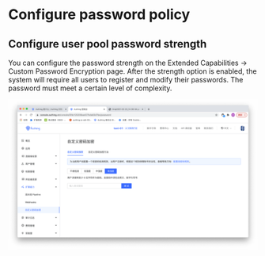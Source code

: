 # Configure password policy

## Configure user pool password strength

You can configure the password strength on the Extended Capabilities -> Custom Password Encryption page. After the strength option is enabled, the system will require all users to register and modify their passwords. The password must meet a certain level of complexity.

![](../images/config-password.png)
